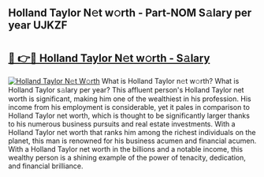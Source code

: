 ## Holland Taylor N𝚎t w𝚘rth - Part-NOM S𝚊lary per year UJKZF

# <h2><a href="http://gc0rad.nevu.top/?p=Holland+Taylor">🔗 👉🔴 Holland Taylor N𝚎t w𝚘rth - S𝚊lary</a></h2>

[![Holland Taylor N𝚎t W𝚘rth](https://i.imgur.com/Oavwk0R.jpeg)](http://gc0rad.nevu.top/?p=Holland+Taylor)
What is Holland Taylor n𝚎t w𝚘rth? What is Holland Taylor s𝚊lary per year?
This affluent person's Holland Taylor net worth is significant, making him one of the wealthiest in his profession. His income from his employment is considerable, yet it pales in comparison to Holland Taylor net worth, which is thought to be significantly larger thanks to his numerous business pursuits and real estate investments. With a Holland Taylor net worth that ranks him among the richest individuals on the planet, this man is renowned for his business acumen and financial acumen. With a Holland Taylor net worth in the billions and a notable income, this wealthy person is a shining example of the power of tenacity, dedication, and financial brilliance.
